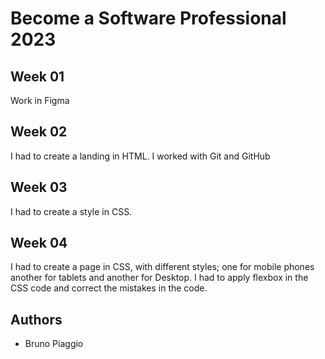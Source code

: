 # Become a Software Professional 2023

## Week 01
Work in Figma

## Week 02
I had to create a landing in HTML. I worked with Git
and GitHub

## Week 03
I had to create a style in CSS.

## Week 04
I had to create a page in CSS, with different styles; one for mobile phones another for tablets and another for Desktop.
I had to apply flexbox in the CSS code and correct the mistakes in the code.

## Authors
- Bruno Piaggio